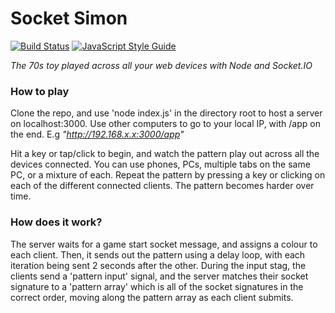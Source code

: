 # Socket Simon
[![Build Status](https://travis-ci.com/Adybo123/Socket-Simon.svg?branch=master)](https://travis-ci.com/Adybo123/Socket-Simon)
[![JavaScript Style Guide](https://img.shields.io/badge/code_style-standard-brightgreen.svg)](https://standardjs.com)

*The 70s toy played across all your web devices with Node and Socket.IO*



### How to play

Clone the repo, and use 'node index.js' in the directory root to host a server on localhost:3000. Use other computers to go to your local IP, with /app on the end. E.g *"http://192.168.x.x:3000/app"*



Hit a key or tap/click to begin, and watch the pattern play out across all the devices connected. You can use phones, PCs, multiple tabs on the same PC, or a mixture of each. Repeat the pattern by pressing a key or clicking on each of the different connected clients. The pattern becomes harder over time.



### How does it work?

The server waits for a game start socket message, and assigns a colour to each client. Then, it sends out the pattern using a delay loop, with each iteration being sent 2 seconds after the other. During the input stag, the clients send a 'pattern input' signal, and the server matches their socket signature to a 'pattern array' which is all of the socket signatures in the correct order, moving along the pattern array as each client submits.
